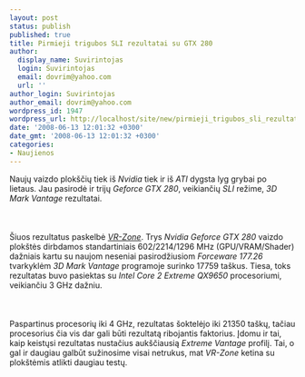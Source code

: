 ```yaml
---
layout: post
status: publish
published: true
title: Pirmieji trigubos SLI rezultatai su GTX 280
author:
  display_name: Suvirintojas
  login: Suvirintojas
  email: dovrim@yahoo.com
  url: ''
author_login: Suvirintojas
author_email: dovrim@yahoo.com
wordpress_id: 1947
wordpress_url: http://localhost/site/new/pirmieji_trigubos_sli_rezultatai_su_gtx_280/
date: '2008-06-13 12:01:32 +0300'
date_gmt: '2008-06-13 12:01:32 +0300'
categories:
- Naujienos
---
```

<p>Naujų vaizdo plokščių tiek iš <i>Nvidia</i> tiek ir iš <i>ATI</i> dygsta lyg grybai po lietaus. Jau pasirodė ir trijų <i>Geforce GTX 280</i>, veikiančių <i>SLI</i> režime, <i>3D Mark Vantage</i> rezultatai.<br />
<br><br />
<br>Šiuos rezultatus paskelbė <a class="ns" href="http://www.vr-zone.com/articles/3-way_SLI_GTX_280_Scores_P21350_In_3DMark_Vantage/5866.html"><i>VR-Zone</i></a>. Trys <i>Nvidia Geforce GTX 280</i> vaizdo plokštės dirbdamos standartiniais 602/2214/1296 MHz (GPU/VRAM/Shader) dažniais kartu su naujom neseniai pasirodžiusiom <i>Forceware 177.26</i> tvarkyklėm <i>3D Mark Vantage</i> programoje surinko 17759 taškus. Tiesa, toks rezultatas buvo pasiektas su <i>Intel Core 2 Extreme QX9650</i> procesoriumi, veikiančiu 3 GHz dažniu.<br />
<br><br />
<br>Paspartinus procesorių iki 4 GHz, rezultatas šoktelėjo iki 21350 taškų, tačiau procesorius čia vis dar gali būti rezultatą ribojantis faktorius. Įdomu ir tai, kaip keistųsi rezultatas nustačius aukščiausią <i>Extreme</i> <i>Vantage</i> profilį. Tai, o gal ir daugiau galbūt sužinosime visai netrukus, mat <i>VR-Zone</i> ketina su plokštėmis atlikti daugiau testų.<br />
<br><br />
<br></p>

